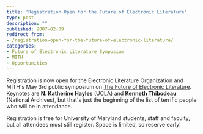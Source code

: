 ```yaml
---
title: 'Registration Open for the Future of Electronic Literature'
type: post
description: ""
published: 2007-02-09
redirect_from: 
- /registration-open-for-the-future-of-electronic-literature/
categories:
- Future of Electronic Literature Symposium
- MITH
- Opportunities
---
```

Registration is now open for the Electronic Literature Organization and MITH's May 3rd public symposium on [The Future of Electronic Literature](http://mith.umd.edu/research/future-of-electronic-literature-symposium/). Keynotes are **N. Katherine Hayles** (UCLA) and **Kenneth Thibodeau** (National Archives), but that's just the beginning of the list of terrific people who will be in attendance.

Registration is free for University of Maryland students, staff and faculty, but all attendees must still register. Space is limited, so reserve early!
